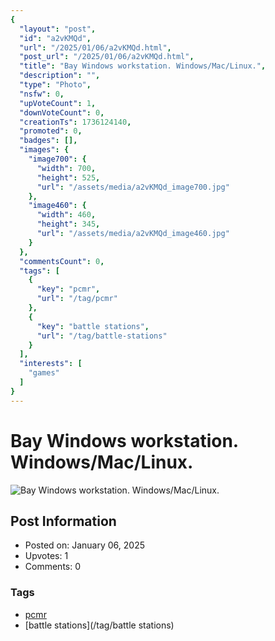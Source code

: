 ```yaml
---
{
  "layout": "post",
  "id": "a2vKMQd",
  "url": "/2025/01/06/a2vKMQd.html",
  "post_url": "/2025/01/06/a2vKMQd.html",
  "title": "Bay Windows workstation. Windows/Mac/Linux.",
  "description": "",
  "type": "Photo",
  "nsfw": 0,
  "upVoteCount": 1,
  "downVoteCount": 0,
  "creationTs": 1736124140,
  "promoted": 0,
  "badges": [],
  "images": {
    "image700": {
      "width": 700,
      "height": 525,
      "url": "/assets/media/a2vKMQd_image700.jpg"
    },
    "image460": {
      "width": 460,
      "height": 345,
      "url": "/assets/media/a2vKMQd_image460.jpg"
    }
  },
  "commentsCount": 0,
  "tags": [
    {
      "key": "pcmr",
      "url": "/tag/pcmr"
    },
    {
      "key": "battle stations",
      "url": "/tag/battle-stations"
    }
  ],
  "interests": [
    "games"
  ]
}
---
```


# Bay Windows workstation. Windows/Mac/Linux.

![Bay Windows workstation. Windows/Mac/Linux.](/assets/media/a2vKMQd_image700.jpg)

## Post Information

- Posted on: January 06, 2025
- Upvotes: 1
- Comments: 0

### Tags

- [pcmr](/tag/pcmr)
- [battle stations](/tag/battle stations)
